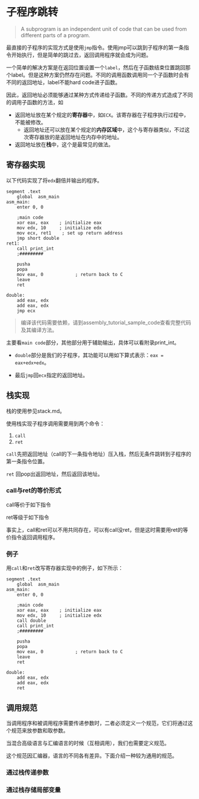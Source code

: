 # 子程序跳转

> A subprogram is an independent unit of code that can be used from different parts of a program.

最直接的子程序的实现方式是使用`jmp`指令。使用jmp可以跳到子程序的第一条指令开始执行，但是简单的跳过去，返回调用程序就会成为问题。

一个简单的解决方案是在返回位置设置一个`label`，然后在子函数结束位置跳回那个label。但是这种方案仍然存在问题。不同的调用函数调用同一个子函数时会有不同的返回地址，label不能hard code进子函数。

因此，返回地址必须能够通过某种方式传递给子函数。不同的传递方式造成了不同的调用子函数的方法，如

- 返回地址放在某个规定的**寄存器**中，如`ECX`。该寄存器在子程序执行过程中，不能被修改。
  - 返回地址还可以放在某个规定的**内存区域**中，这个与寄存器类似，不过这次寄存器放的是返回地址在内存中的地址。
- 返回地址放在**栈**中，这个是最常见的做法。

## 寄存器实现

以下代码实现了将`edx`翻倍并输出的程序。

```assembly
segment .text
    global  asm_main
asm_main:
    enter 0, 0      
    
    ;main code
    xor eax, eax    ; initialize eax
    mov edx, 10     ; initialize edx
    mov ecx, ret1    ; set up return address
    jmp short double
ret1: 
    call print_int
    ;#########

    pusha
    popa
    mov eax, 0            ; return back to C
    leave                     
    ret

double:
    add eax, edx
    add eax, edx
    jmp ecx
```

> 编译该代码需要依赖，请到assembly_tutorial_sample_code查看完整代码及其编译方法。

主要看`main code`部分，其他部分用于辅助输出，具体可以看附录print_int。

- `double`部分是我们的子程序，其功能可以用如下算式表示：`eax = eax+edx+edx`。

- 最后`jmp`回`ecx`指定的返回地址。

## 栈实现

栈的使用参见stack.md。

使用栈实现子程序调用需要用到两个命令：

1. `call`
2. `ret`

`call`先把返回地址（call的下一条指令地址）压入栈，然后无条件跳转到子程序的第一条指令位置。

`ret` 回pop出返回地址，然后返回该地址。

### call与ret的等价形式

call等价于如下指令



ret等级于如下指令



事实上，call和ret可以不用共同存在，可以有call没ret，但是这时需要用ret的等价指令返回调用程序。

### 例子

用`call`和`ret`改写寄存器实现中的例子，如下所示：

```assembly
segment .text
    global  asm_main
asm_main:
    enter 0, 0      
    
    ;main code
    xor eax, eax    ; initialize eax
    mov edx, 10     ; initialize edx
    call double
    call print_int
    ;#########

    pusha
    popa
    mov eax, 0            ; return back to C
    leave                     
    ret

double:
    add eax, edx
    add eax, edx
    ret
```

## 调用规范

当调用程序和被调用程序需要传递参数时，二者必须定义一个规范，它们将通过这个规范来放参数和取参数。

当混合高级语言与汇编语言的时候（互相调用），我们也需要定义规范。

这个规范因汇编器，语言的不同各有差异。下面介绍一种较为通用的规范。

### 通过栈传递参数



### 通过栈存储局部变量

